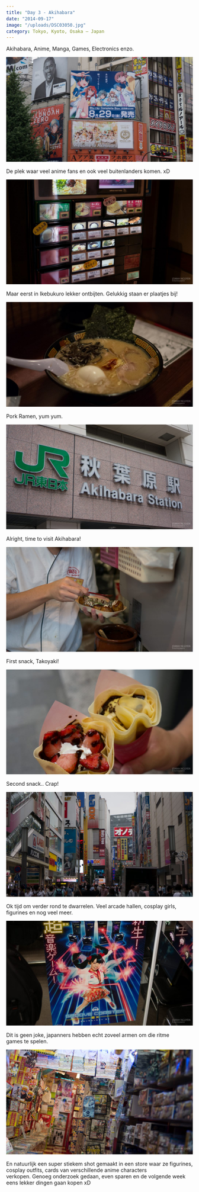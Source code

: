 ```yaml
---
title: "Day 3 - Akihabara"
date: "2014-09-17"
image: "/uploads/DSC03050.jpg"
category: Tokyo, Kyoto, Osaka – Japan
---
```


Akihabara, Anime, Manga, Games, Electronics enzo.

![DSC03069](/uploads/DSC03069-1024x575.jpg)

De plek waar veel anime fans en ook veel buitenlanders komen. xD

![DSC03024](/uploads/DSC03024-1024x575.jpg)

Maar eerst in Ikebukuro lekker ontbijten. Gelukkig staan er plaatjes bij!

![DSC03023](/uploads/DSC03023-1024x575.jpg)

Pork Ramen, yum yum.

![DSC03027](/uploads/DSC03027-1024x575.jpg)

Alright, time to visit Akihabara!

![DSC03057](/uploads/DSC03057-1024x575.jpg)

First snack, Takoyaki!

![DSC03062](/uploads/DSC03062-1024x575.jpg)

Second snack.. Crap!

![DSC03084](/uploads/DSC03084-1024x575.jpg)

Ok tijd om verder rond te dwarrelen. Veel arcade hallen, cosplay girls, figurines en nog veel meer.

![DSC03031](/uploads/DSC03031-1024x575.jpg)

Dit is geen joke, japanners hebben echt zoveel armen om die ritme games te spelen.

![DSC03050](/uploads/DSC03050-1024x575.jpg)

En natuurlijk een super stiekem shot gemaakt in een store waar ze figurines, cosplay outfits, cards van verschillende anime characters verkopen. Genoeg onderzoek gedaan, even sparen en de volgende week eens lekker dingen gaan kopen xD
